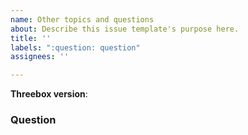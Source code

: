 ```yaml
---
name: Other topics and questions
about: Describe this issue template's purpose here.
title: ''
labels: ":question: question"
assignees: ''

---
```


<!--
Hello! Thanks for contributing.

Most of the common "how do I...?" questions can be resolved reading the [documentation](https://github.com/jscastro76/threebox/blob/master/docs/Threebox.md), or reviewing the available [examples](https://github.com/jscastro76/threebox/blob/master/examples/README.md).   

If you cannot find your answer there, please read some good practices about [How to ask a good question](https://stackoverflow.com/help/how-to-ask#:~:text=%20How%20do%20I%20ask%20a%20good%20question?,of%20your%20question,%20start%20by%20expanding...%20More) and provide a Minimal Reproducible Example on [fiddle](https://jsfiddle.net/), [codepen](https://codepen.io/) or any other code sandbox.  

As a general rule, if a question does not show any minimum effort in explaining the problem, we might close the issue here and instead recommend asking on Stack Overflow.

You have also the option to ask at [Stack Overflow](https://stackoverflow.com/questions/tagged/threebox), where the issues with **[threebox]**

-->

**Threebox version**:

### Question
